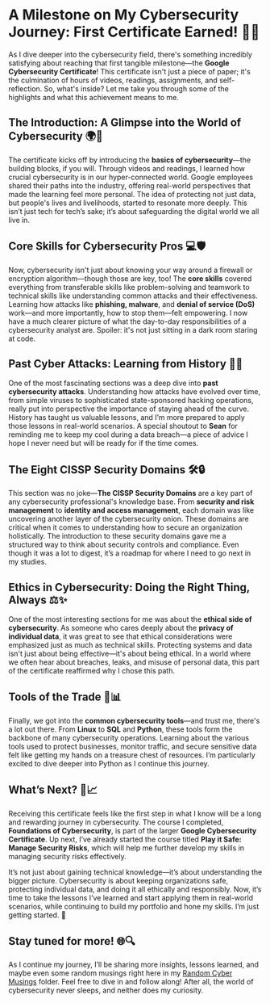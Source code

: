 # A Milestone on My Cybersecurity Journey: First Certificate Earned! 🎉🔐

As I dive deeper into the cybersecurity field, there's something incredibly satisfying about reaching that first tangible milestone—the **Google Cybersecurity Certificate**! This certificate isn't just a piece of paper; it's the culmination of hours of videos, readings, assignments, and self-reflection. So, what's inside? Let me take you through some of the highlights and what this achievement means to me.

## The Introduction: A Glimpse into the World of Cybersecurity 🌍🔐

The certificate kicks off by introducing the **basics of cybersecurity**—the building blocks, if you will. Through videos and readings, I learned how crucial cybersecurity is in our hyper-connected world. Google employees shared their paths into the industry, offering real-world perspectives that made the learning feel more personal. The idea of protecting not just data, but people's lives and livelihoods, started to resonate more deeply. This isn’t just tech for tech’s sake; it’s about safeguarding the digital world we all live in.

## Core Skills for Cybersecurity Pros 💻🛡️

Now, cybersecurity isn't just about knowing your way around a firewall or encryption algorithm—though those are key, too! The **core skills** covered everything from transferable skills like problem-solving and teamwork to technical skills like understanding common attacks and their effectiveness. Learning how attacks like **phishing, malware**, and **denial of service (DoS)** work—and more importantly, how to stop them—felt empowering. I now have a much clearer picture of what the day-to-day responsibilities of a cybersecurity analyst are. Spoiler: it's not just sitting in a dark room staring at code.

## Past Cyber Attacks: Learning from History 📜💥

One of the most fascinating sections was a deep dive into **past cybersecurity attacks**. Understanding how attacks have evolved over time, from simple viruses to sophisticated state-sponsored hacking operations, really put into perspective the importance of staying ahead of the curve. History has taught us valuable lessons, and I’m more prepared to apply those lessons in real-world scenarios. A special shoutout to **Sean** for reminding me to keep my cool during a data breach—a piece of advice I hope I never need but will be ready for if the time comes.

## The Eight CISSP Security Domains 🛠️🔒

This section was no joke—**The CISSP Security Domains** are a key part of any cybersecurity professional's knowledge base. From **security and risk management** to **identity and access management**, each domain was like uncovering another layer of the cybersecurity onion. These domains are critical when it comes to understanding how to secure an organization holistically. The introduction to these security domains gave me a structured way to think about security controls and compliance. Even though it was a lot to digest, it’s a roadmap for where I need to go next in my studies.

## Ethics in Cybersecurity: Doing the Right Thing, Always ⚖️✨

One of the most interesting sections for me was about the **ethical side of cybersecurity**. As someone who cares deeply about the **privacy of individual data**, it was great to see that ethical considerations were emphasized just as much as technical skills. Protecting systems and data isn't just about being effective—it's about being ethical. In a world where we often hear about breaches, leaks, and misuse of personal data, this part of the certificate reaffirmed why I chose this path. 

## Tools of the Trade 🔧📊

Finally, we got into the **common cybersecurity tools**—and trust me, there's a lot out there. From **Linux** to **SQL** and **Python**, these tools form the backbone of many cybersecurity operations. Learning about the various tools used to protect businesses, monitor traffic, and secure sensitive data felt like getting my hands on a treasure chest of resources. I’m particularly excited to dive deeper into Python as I continue this journey.

## What’s Next? 🚀📈

Receiving this certificate feels like the first step in what I know will be a long and rewarding journey in cybersecurity. The course I completed, **Foundations of Cybersecurity**, is part of the larger **Google Cybersecurity Certificate**. Up next, I’ve already started the course titled **Play it Safe: Manage Security Risks**, which will help me further develop my skills in managing security risks effectively.

It’s not just about gaining technical knowledge—it’s about understanding the bigger picture. Cybersecurity is about keeping organizations safe, protecting individual data, and doing it all ethically and responsibly. Now, it’s time to take the lessons I’ve learned and start applying them in real-world scenarios, while continuing to build my portfolio and hone my skills. I’m just getting started. 🚀

## Stay tuned for more! 🌐🔍

As I continue my journey, I’ll be sharing more insights, lessons learned, and maybe even some random musings right here in my [Random Cyber Musings](../Random%20Cyber%20Musings/) folder. Feel free to dive in and follow along! After all, the world of cybersecurity never sleeps, and neither does my curiosity.
